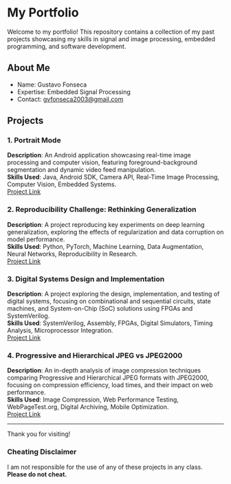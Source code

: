 # My Portfolio
Welcome to my portfolio! This repository contains a collection of my past projects showcasing my skills in signal and image processing, embedded programming, and software development.

## About Me
- Name: Gustavo Fonseca
- Expertise: Embedded Signal Processing
- Contact: gvfonseca2003@gmail.com

## Projects
### 1. Portrait Mode
**Description**: An Android application showcasing real-time image processing and computer vision, featuring foreground-background segmentation and dynamic video feed manipulation.  
**Skills Used**: Java, Android SDK, Camera API, Real-Time Image Processing, Computer Vision, Embedded Systems.  
[Project Link](./Portrait_Mode)
 
### 2. Reproducibility Challenge: Rethinking Generalization
**Description**: A project reproducing key experiments on deep learning generalization, exploring the effects of regularization and data corruption on model performance.  
**Skills Used**: Python, PyTorch, Machine Learning, Data Augmentation, Neural Networks, Reproducibility in Research.  
[Project Link](./CNN_Reproducibility_Challenge)

### 3. Digital Systems Design and Implementation
**Description**: A project exploring the design, implementation, and testing of digital systems, focusing on combinational and sequential circuits, state machines, and System-on-Chip (SoC) solutions using FPGAs and SystemVerilog.  
**Skills Used**: SystemVerilog, Assembly, FPGAs, Digital Simulators, Timing Analysis, Microprocessor Integration.  
[Project Link](./Digital_Systems_Labs)

### 4. Progressive and Hierarchical JPEG vs JPEG2000
**Description**: An in-depth analysis of image compression techniques comparing Progressive and Hierarchical JPEG formats with JPEG2000, focusing on compression efficiency, load times, and their impact on web performance.  
**Skills Used**: Image Compression, Web Performance Testing, WebPageTest.org, Digital Archiving, Mobile Optimization.  
[Project Link](./JPEG_Comparison)


---

Thank you for visiting!

### Cheating Disclaimer
I am not responsible for the use of any of these projects in any class. **Please do not cheat.**

